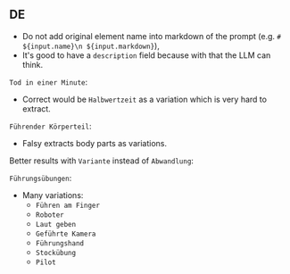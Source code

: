 ## DE

- Do not add original element name into markdown of the prompt (e.g. `# ${input.name}\n ${input.markdown}`),
- It's good to have a `description` field because with that the LLM can think.

`Tod in einer Minute`:

- Correct would be `Halbwertzeit` as a variation which is very hard to extract.

`Führender Körperteil`:

- Falsy extracts body parts as variations.

Better results with `Variante` instead of `Abwandlung`:

`Führungsübungen`:

- Many variations:
  - `Führen am Finger`
  - `Roboter`
  - `Laut geben`
  - `Geführte Kamera`
  - `Führungshand`
  - `Stockübung`
  - `Pilot`
